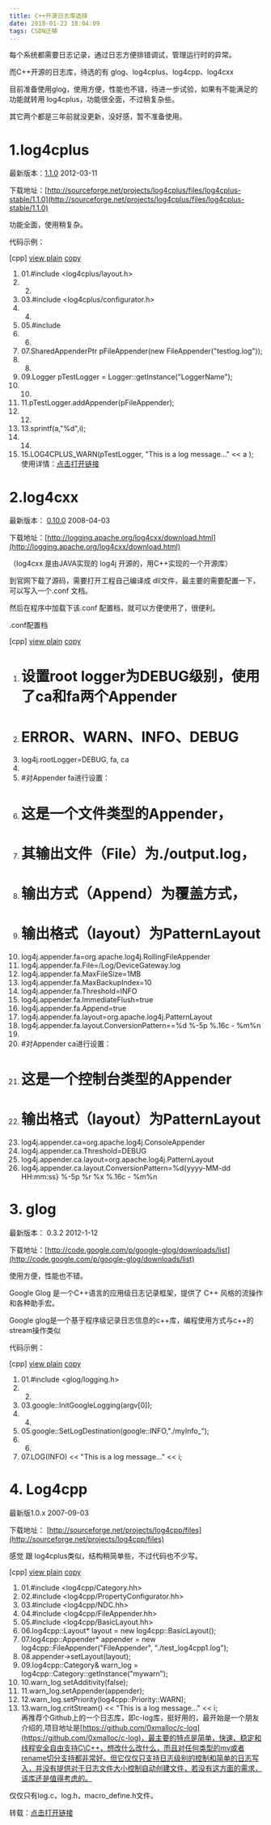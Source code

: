 ```yaml
---
title: C++开源日志库选择
date: 2018-01-23 18:04:09
tags: CSDN迁移
---
```

   每个系统都需要日志记录，通过日志方便排错调试，管理运行时的异常。

 而C++开源的日志库，待选的有 glog、log4cplus、log4cpp、log4cxx

 

 目前准备使用glog，使用方便，性能也不错，待进一步试验，如果有不能满足的功能就转用 log4cplus，功能很全面，不过稍复杂些。

 其它两个都是三年前就没更新，没好感，暂不准备使用。  


 

 

 
# []()[]()1.log4cplus

 

 

 最新版本：[1.1.0](https://sourceforge.net/forum/forum.php?forum_id=935059) 2012-03-11

 下载地址：[http://sourceforge.net/projects/log4cplus/files/log4cplus-stable/1.1.0](http://sourceforge.net/projects/log4cplus/files/log4cplus-stable/1.1.0)

 功能全面，使用稍复杂。

 代码示例：  


 [cpp] [view plain](http://blog.csdn.net/suxinpingtao51/article/details/14519283#) [copy](http://blog.csdn.net/suxinpingtao51/article/details/14519283#)   
   
   
 
  1. 01.#include <log4cplus/layout.h> 
  2. 02. 
  3. 03.#include <log4cplus/configurator.h> 
  4. 04. 
  5. 05.#include <iomanip> 
  6. 06. 
  7. 07.SharedAppenderPtr pFileAppender(new FileAppender("testlog.log")); 
  8. 08. 
  9. 09.Logger pTestLogger = Logger::getInstance("LoggerName"); 
  10. 10. 
  11. 11.pTestLogger.addAppender(pFileAppender); 
  12. 12. 
  13. 13.sprintf(a,"%d",i); 
  14. 14. 
  15. 15.LOG4CPLUS_WARN(pTestLogger, "This is a <Warn> log message..." << a );   
 使用详情：[点击打开链接](http://www.cppblog.com/API/archive/2011/04/02/143275.html)  
 

 

 
# []()[]()2.log4cxx

 

 最新版本： [0.10.0](http://logging.apache.org/log4cxx/changes-report.html#a0.10.0) 2008-04-03

 下载地址：[http://logging.apache.org/log4cxx/download.html](http://logging.apache.org/log4cxx/download.html)

 （log4cxx 是由JAVA实现的 log4j 开源的，用C++实现的一个开源库）  


 

 到官网下载了源码，需要打开工程自己编译成 dll文件，最主要的需要配置一下，可以写入一个.conf 文档。

 然后在程序中加载下该.conf 配置档，就可以方便使用了，很便利。

 .conf配置档

 [cpp] [view plain](http://blog.csdn.net/suxinpingtao51/article/details/14519283#) [copy](http://blog.csdn.net/suxinpingtao51/article/details/14519283#)   
   
   
 
  1. # 设置root logger为DEBUG级别，使用了ca和fa两个Appender 
  2. # ERROR、WARN、INFO、DEBUG 
  3. log4j.rootLogger=DEBUG, fa, ca 
  4. 
  5. #对Appender fa进行设置： 
  6. # 这是一个文件类型的Appender， 
  7. # 其输出文件（File）为./output.log， 
  8. # 输出方式（Append）为覆盖方式， 
  9. # 输出格式（layout）为PatternLayout 
  10. log4j.appender.fa=org.apache.log4j.RollingFileAppender 
  11. log4j.appender.fa.File=/Log/DeviceGateway.log 
  12. log4j.appender.fa.MaxFileSize=1MB 
  13. log4j.appender.fa.MaxBackupIndex=10 
  14. log4j.appender.fa.Threshold=INFO 
  15. log4j.appender.fa.ImmediateFlush=true 
  16. log4j.appender.fa.Append=true 
  17. log4j.appender.fa.layout=org.apache.log4j.PatternLayout 
  18. log4j.appender.fa.layout.ConversionPattern==%d %-5p %.16c - %m%n 
  19. 
  20. #对Appender ca进行设置： 
  21. # 这是一个控制台类型的Appender 
  22. # 输出格式（layout）为PatternLayout 
  23. log4j.appender.ca=org.apache.log4j.ConsoleAppender 
  24. log4j.appender.ca.Threshold=DEBUG 
  25. log4j.appender.ca.layout=org.apache.log4j.PatternLayout 
  26. log4j.appender.ca.layout.ConversionPattern=%d{yyyy-MM-dd HH:mm:ss} %-5p %r %x %.16c - %m%n   
 

 

 
# []()[]()3. glog

 

 最新版本： 0.3.2 2012-1-12

 

 下载地址：[http://code.google.com/p/google-glog/downloads/list](http://code.google.com/p/google-glog/downloads/list)

 使用方便，性能也不错。  


 Google Glog 是一个C++语言的应用级日志记录框架，提供了 C++ 风格的流操作和各种助手宏。

 Google glog是一个基于程序级记录日志信息的c++库，编程使用方式与c++的stream操作类似

 代码示例：

 

 [cpp] [view plain](http://blog.csdn.net/suxinpingtao51/article/details/14519283#) [copy](http://blog.csdn.net/suxinpingtao51/article/details/14519283#)   
   
   
 
  1. 01.#include <glog/logging.h> 
  2. 02. 
  3. 03.google::InitGoogleLogging(argv[0]); 
  4. 04. 
  5. 05.google::SetLogDestination(google::INFO,"./myInfo_"); 
  6. 06. 
  7. 07.LOG(INFO) << "This is a <Warn> log message..." << i;   
   
   
 

 
# []()[]()4. Log4cpp

 

 最新版1.0.x 2007-09-03

 

 下载地址： [http://sourceforge.net/projects/log4cpp/files](http://sourceforge.net/projects/log4cpp/files)

 感觉 跟 log4cplus类似，结构稍简单些，不过代码也不少写。

 [cpp] [view plain](http://blog.csdn.net/suxinpingtao51/article/details/14519283#) [copy](http://blog.csdn.net/suxinpingtao51/article/details/14519283#)   
   
   
 
  1. 01.#include <log4cpp/Category.hh> 
  2. 02.#include <log4cpp/PropertyConfigurator.hh> 
  3. 03.#include <log4cpp/NDC.hh> 
  4. 04.#include <log4cpp/FileAppender.hh> 
  5. 05.#include <log4cpp/BasicLayout.hh> 
  6. 06.log4cpp::Layout* layout = new log4cpp::BasicLayout(); 
  7. 07.log4cpp::Appender* appender = new log4cpp::FileAppender("FileAppender", "./test_log4cpp1.log"); 
  8. 08.appender->setLayout(layout); 
  9. 09.log4cpp::Category& warn_log = log4cpp::Category::getInstance("mywarn"); 
  10. 10.warn_log.setAdditivity(false); 
  11. 11.warn_log.setAppender(appender); 
  12. 12.warn_log.setPriority(log4cpp::Priority::WARN); 
  13. 13.warn_log.critStream() << "This is a <Warn> log message..." << i;   
 再推荐个Github上的一个日志库，即c-log库，挺好用的，最开始是一个朋友介绍的,项目地址是[https://github.com/0xmalloc/c-log](https://github.com/0xmalloc/c-log)，最主要的特点是简单，快速、稳定和线程安全自由支持C\C++，想改什么改什么，而且对任何类型的mv或者rename切分支持都非常好。但它仅仅只支持日志级别的控制和简单的日志写入，并没有提供对于日志文件大小控制自动创建文件，若没有这方面的需求，该库还是值得考虑的。

 仅仅只有log.c，log.h，macro_define.h文件。

 转载：[点击打开链接](http://blog.csdn.net/junchaox/article/details/7346514#quote)

   
 